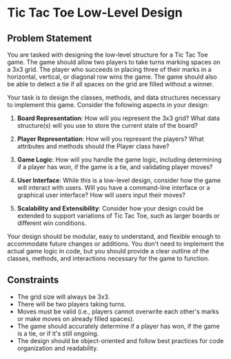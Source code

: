 # Tic Tac Toe Low-Level Design

## Problem Statement

You are tasked with designing the low-level structure for a Tic Tac Toe game. The game should allow two players to take turns marking spaces on a 3x3 grid. The player who succeeds in placing three of their marks in a horizontal, vertical, or diagonal row wins the game. The game should also be able to detect a tie if all spaces on the grid are filled without a winner.

Your task is to design the classes, methods, and data structures necessary to implement this game. Consider the following aspects in your design:

1. **Board Representation**: How will you represent the 3x3 grid? What data structure(s) will you use to store the current state of the board?

2. **Player Representation**: How will you represent the players? What attributes and methods should the Player class have?

3. **Game Logic**: How will you handle the game logic, including determining if a player has won, if the game is a tie, and validating player moves?

4. **User Interface**: While this is a low-level design, consider how the game will interact with users. Will you have a command-line interface or a graphical user interface? How will users input their moves?

5. **Scalability and Extensibility**: Consider how your design could be extended to support variations of Tic Tac Toe, such as larger boards or different win conditions.

Your design should be modular, easy to understand, and flexible enough to accommodate future changes or additions. You don't need to implement the actual game logic in code, but you should provide a clear outline of the classes, methods, and interactions necessary for the game to function.

## Constraints

- The grid size will always be 3x3.
- There will be two players taking turns.
- Moves must be valid (i.e., players cannot overwrite each other's marks or make moves on already filled spaces).
- The game should accurately determine if a player has won, if the game is a tie, or if it's still ongoing.
- The design should be object-oriented and follow best practices for code organization and readability.
